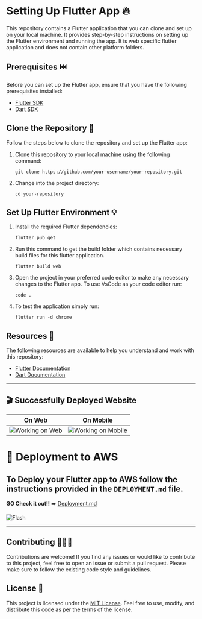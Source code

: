 # Setting Up Flutter App 🔥

This repository contains a Flutter application that you can clone and set up on your local machine. It provides step-by-step instructions on setting up the Flutter environment and running the app.
It is web specific flutter application and does not contain other platform folders.

## Prerequisites ⏮️

Before you can set up the Flutter app, ensure that you have the following prerequisites installed:

- [Flutter SDK](https://flutter.dev/docs/get-started/install)
- [Dart SDK](https://dart.dev/tools/sdk#install)

## Clone the Repository 👣

Follow the steps below to clone the repository and set up the Flutter app:

1. Clone this repository to your local machine using the following command:

   ```shell
   git clone https://github.com/your-username/your-repository.git
   ```

2. Change into the project directory:

   ```shell
   cd your-repository
   ```

## Set Up Flutter Environment 💡

1. Install the required Flutter dependencies:

   ```shell
   flutter pub get
   ```

2. Run this command to get the build folder which contains necessary build files for this flutter application.

   ```shell
   flutter build web
   ```

3. Open the project in your preferred code editor to make any necessary changes to the Flutter app.
To use VsCode as your code editor run:

   ```shell
   code .
   ```

4. To test the application simply run:

   ```shell
   flutter run -d chrome
   ```


## Resources 🧪

The following resources are available to help you understand and work with this repository:

- [Flutter Documentation](https://flutter.dev/docs)
- [Dart Documentation](https://dart.dev/guides)

---


## 🎬 Successfully Deployed Website  


| On Web  | On Mobile |
| ------------- | ------------- |
| ![Working on Web](https://github.com/UjjwalMahar/Flutter-App-To-AWS/assets/111011580/7fb79185-9074-4b17-9251-de3dfea0af4f)  | ![Working on Mobile](https://github.com/UjjwalMahar/Flutter-App-To-AWS/assets/111011580/945788fd-c65a-4e94-983b-62527a46b966)  |



# 👑 Deployment to AWS 

To Deploy your Flutter app to AWS follow the instructions provided in the `DEPLOYMENT.md` file. 
- 
**GO Check it out!!** ➡️ [Deployment.md](https://github.com/UjjwalMahar/Flutter-App-To-AWS/blob/4ae1ebb58563849b7002215d93beca48d28b6a81/DEPLOYMENT.md)


 ![Flash](https://github.com/UjjwalMahar/Flutter-App-To-AWS/assets/111011580/3c183c83-30d0-4c71-9d75-ffa0fce2e79a)



---

## Contributing 🧑🏻‍💻

Contributions are welcome! If you find any issues or would like to contribute to this project, feel free to open an issue or submit a pull request. Please make sure to follow the existing code style and guidelines.

## License 📝

This project is licensed under the [MIT License](LICENSE). Feel free to use, modify, and distribute this code as per the terms of the license.
